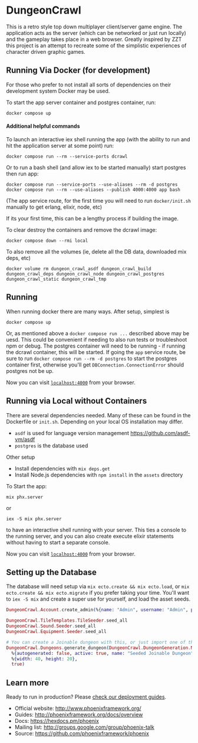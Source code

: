 # DungeonCrawl

This is a retro style top down multiplayer client/server game engine. The application
acts as the server (which can be networked or just run locally) and the gameplay
takes place in a web browser. Greatly inspired by ZZT this project is an attempt
to recreate some of the simplistic experiences of character driven graphic games.

## Running Via Docker (for development)

For those who prefer to not install all sorts of dependencies on their development system Docker may be used.

To start the app server container and postgres container, run:

`docker compose up`

#### Additional helpful commands

To launch an interactive iex shell running the app (with the ability to run and hit the application server at some point) run:

`docker compose run --rm --service-ports dcrawl`

Or to run a bash shell (and allow iex to be started manually) start postgres then run app:

```
docker compose run --service-ports --use-aliases --rm -d postgres
docker compose run --rm --use-aliases --publish 4000:4000 app bash
```

(The app service route, for the first time you will need to run `docker/init.sh` manually to get erlang, elixir, node, etc)

If its your first time, this can be a lengthy process if building the image. 

To clear destroy the containers and remove the dcrawl image:

`docker compose down --rmi local`

To also remove all the volumes (ie, delete all the DB data, downloaded mix deps, etc)

`docker volume rm dungeon_crawl_asdf dungeon_crawl_build dungeon_crawl_deps dungeon_crawl_node dungeon_crawl_postgres dungeon_crawl_static dungeon_crawl_tmp`

## Running

When running docker there are many ways. After setup, simplest is

`docker compose up`

Or, as mentioned above a `docker compose run ...` described above may be uesd. This
could be convenient if needing to also run tests or troubleshoot npm or debug.
The postgres container will need to be running - if running the dcrawl container, this will be started.
If going the `app` service route, be sure to run `docker compose run --rm -d postgres` to start the postgres
container first, otherwise you'll get `DBConnection.ConnectionError` should postgres not be up.

Now you can visit [`localhost:4000`](http://localhost:4000) from your browser.

## Running via Local without Containers

There are several dependencies needed. Many of these can be found in the Dockerfile or `init.sh`.
Depending on your local OS installation may differ.

* `asdf` is used for language version management https://github.com/asdf-vm/asdf
* `postgres` is the database used

Other setup

* Install dependencies with `mix deps.get`
* Install Node.js dependencies with `npm install` in the `assets` directory

To Start the app:

`mix phx.server`

or

`iex -S mix phx.server`

to have an interactive shell running with your server. This ties a console to the running
server, and you can also create execute elixir statements without having to start
a separate console.

Now you can visit [`localhost:4000`](http://localhost:4000) from your browser.

## Setting up the Database

The database will need setup via `mix ecto.create && mix ecto.load`, or
`mix ecto.create && mix ecto.migrate` if you prefer taking your time. 
You'll want to `iex -S mix` and create a super use for yourself, and load the asset seeds.

```elixir
DungeonCrawl.Account.create_admin(%{name: "Admin", username: "Admin", password: <changeme>, user_id_hash: :base64.encode(:crypto.strong_rand_bytes(24)), is_admin: true})

DungeonCrawl.TileTemplates.TileSeeder.seed_all
DungeonCrawl.Sound.Seeder.seed_all
DungeonCrawl.Equipment.Seeder.seed_all

# You can create a Joinable dungeon with this, or just import one of the json exports in the root path.
DungeonCrawl.Dungeons.generate_dungeon(DungeonCrawl.DungeonGeneration.MapGenerators.ConnectedRooms,
  %{autogenerated: false, active: true, name: "Seeded Joinable Dungeon"},
  %{width: 40, height: 20},
  true)
```

## Learn more

Ready to run in production? Please [check our deployment guides](http://www.phoenixframework.org/docs/deployment).

* Official website: http://www.phoenixframework.org/
* Guides: http://phoenixframework.org/docs/overview
* Docs: https://hexdocs.pm/phoenix
* Mailing list: http://groups.google.com/group/phoenix-talk
* Source: https://github.com/phoenixframework/phoenix
